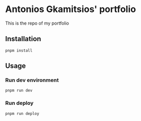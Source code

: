 # Antonios Gkamitsios' portfolio

This is the repo of my portfolio

## Installation

```
pnpm install
```
## Usage

### Run dev environment

```
pnpm run dev
```

### Run deploy

```
pnpm run deploy
```


